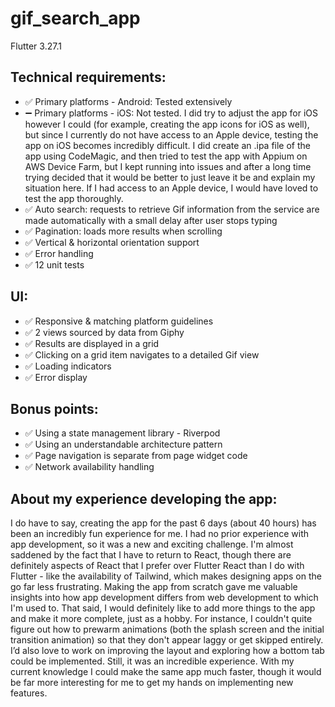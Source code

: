 # gif_search_app

Flutter 3.27.1

## Technical requirements:

- ✅ Primary platforms - Android: Tested extensively
- ➖ Primary platforms - iOS: Not tested. I did try to adjust the app for iOS however I could (for example, creating the app icons for iOS as well), but since I currently do not have access to an Apple device, testing the app on iOS becomes incredibly difficult. I did create an .ipa file of the app using CodeMagic, and then tried to test the app with Appium on AWS Device Farm, but I kept running into issues and after a long time trying decided that it would be better to just leave it be and explain my situation here. If I had access to an Apple device, I would have loved to test the app thoroughly.
- ✅ Auto search: requests to retrieve Gif information from the service are made automatically with a small delay after user stops typing
- ✅ Pagination: loads more results when scrolling
- ✅ Vertical & horizontal orientation support
- ✅ Error handling
- ✅ 12 unit tests

## UI:

- ✅ Responsive & matching platform guidelines
- ✅ 2 views sourced by data from Giphy
- ✅ Results are displayed in a grid
- ✅ Clicking on a grid item navigates to a detailed Gif view
- ✅ Loading indicators
- ✅ Error display

## Bonus points:

- ✅ Using a state management library - Riverpod
- ✅ Using an understandable architecture pattern
- ✅ Page navigation is separate from page widget code
- ✅ Network availability handling

## About my experience developing the app:

I do have to say, creating the app for the past 6 days (about 40 hours) has been an incredibly fun experience for me. I had no prior experience with app development, so it was a new and exciting challenge. I'm almost saddened by the fact that I have to return to React, though there are definitely aspects of React that I prefer over Flutter React than I do with Flutter - like the availability of Tailwind, which makes designing apps on the go far less frustrating.
Making the app from scratch gave me valuable insights into how app development differs from web development to which I'm used to. That said, I would definitely like to add more things to the app and make it more complete, just as a hobby. For instance, I couldn't quite figure out how to prewarm animations (both the splash screen and the initial transition animation) so that they don't appear laggy or get skipped entirely. I’d also love to work on improving the layout and exploring how a bottom tab could be implemented.
Still, it was an incredible experience. With my current knowledge I could make the same app much faster, though it would be far more interesting for me to get my hands on implementing new features.

